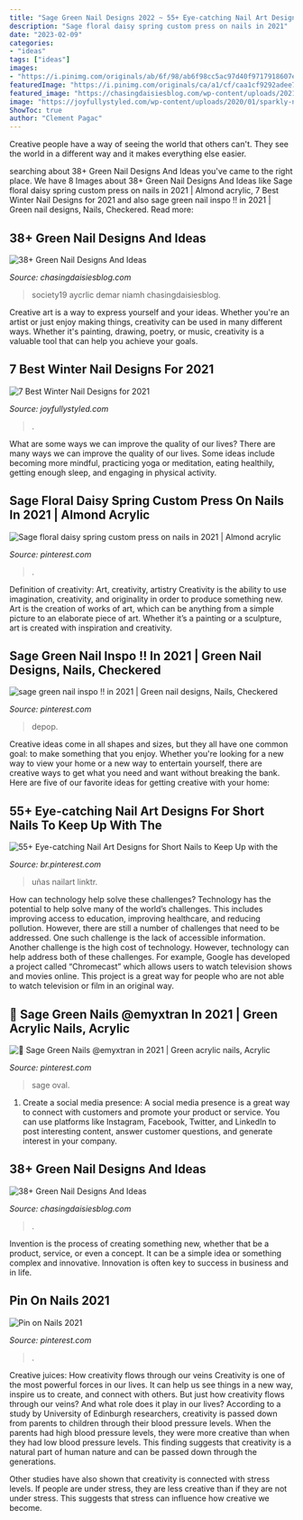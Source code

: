 ```yaml
---
title: "Sage Green Nail Designs 2022 ~ 55+ Eye-catching Nail Art Designs For Short Nails To Keep Up With The"
description: "Sage floral daisy spring custom press on nails in 2021"
date: "2023-02-09"
categories:
- "ideas"
tags: ["ideas"]
images:
- "https://i.pinimg.com/originals/ab/6f/98/ab6f98cc5ac97d40f9717918607ee19f.jpg"
featuredImage: "https://i.pinimg.com/originals/ca/a1/cf/caa1cf9292adee7e6da2b842adbeff79.jpg"
featured_image: "https://chasingdaisiesblog.com/wp-content/uploads/2021/03/25-Cute-Summer-Nail-Designs-For-You-To-Try-Society19.jpeg"
image: "https://joyfullystyled.com/wp-content/uploads/2020/01/sparkly-nails-550x1024.jpg"
ShowToc: true
author: "Clement Pagac"
---
```



Creative people have a way of seeing the world that others can't. They see the world in a different way and it makes everything else easier.

	

		
searching about 38+ Green Nail Designs And Ideas you've came to the right place. We have 8 Images about 38+ Green Nail Designs And Ideas like Sage floral daisy spring custom press on nails in 2021 | Almond acrylic, 7 Best Winter Nail Designs for 2021 and also sage green nail inspo !! in 2021 | Green nail designs, Nails, Checkered. Read more:
		
    
## 38+ Green Nail Designs And Ideas

<img loading=lazy src="https://chasingdaisiesblog.com/wp-content/uploads/2021/03/25-Cute-Summer-Nail-Designs-For-You-To-Try-Society19.jpeg" onerror="this.onerror=null;this.src='https://tse2.mm.bing.net/th?id=OIP.57tfSa66e4bb4-Dqd_DtiQHaJQ&amp;pid=15.1';" alt="38+ Green Nail Designs And Ideas">

_Source: chasingdaisiesblog.com_

>society19 aycrlic demar niamh chasingdaisiesblog. 

	

Creative art is a way to express yourself and your ideas. Whether you're an artist or just enjoy making things, creativity can be used in many different ways. Whether it's painting, drawing, poetry, or music, creativity is a valuable tool that can help you achieve your goals.

    
## 7 Best Winter Nail Designs For 2021

<img loading=lazy src="https://joyfullystyled.com/wp-content/uploads/2020/01/sparkly-nails-550x1024.jpg" onerror="this.onerror=null;this.src='https://tse1.mm.bing.net/th?id=OIP.YA_52Bor8LEskR38Chrn6AHaNy&amp;pid=15.1';" alt="7 Best Winter Nail Designs for 2021">

_Source: joyfullystyled.com_

>. 

	

What are some ways we can improve the quality of our lives?
There are many ways we can improve the quality of our lives. Some ideas include becoming more mindful, practicing yoga or meditation, eating healthily, getting enough sleep, and engaging in physical activity.

    
## Sage Floral Daisy Spring Custom Press On Nails In 2021 | Almond Acrylic

<img loading=lazy src="https://i.pinimg.com/originals/ab/6f/98/ab6f98cc5ac97d40f9717918607ee19f.jpg" onerror="this.onerror=null;this.src='https://tse3.mm.bing.net/th?id=OIP.WTmS6GYfUqc7L-tvP4TUrAHaJR&amp;pid=15.1';" alt="Sage floral daisy spring custom press on nails in 2021 | Almond acrylic">

_Source: pinterest.com_

>. 

	

Definition of creativity: Art, creativity, artistry
Creativity is the ability to use imagination, creativity, and originality in order to produce something new. Art is the creation of works of art, which can be anything from a simple picture to an elaborate piece of art. Whether it’s a painting or a sculpture, art is created with inspiration and creativity.

    
## Sage Green Nail Inspo !! In 2021 | Green Nail Designs, Nails, Checkered

<img loading=lazy src="https://i.pinimg.com/originals/ac/c9/92/acc992aa125e3faecc40634de3a58cf9.jpg" onerror="this.onerror=null;this.src='https://tse2.mm.bing.net/th?id=OIP.ZR3BfRoQtYrtXpEvndYhNAHaHa&amp;pid=15.1';" alt="sage green nail inspo !! in 2021 | Green nail designs, Nails, Checkered">

_Source: pinterest.com_

>depop. 

	

Creative ideas come in all shapes and sizes, but they all have one common goal: to make something that you enjoy. Whether you're looking for a new way to view your home or a new way to entertain yourself, there are creative ways to get what you need and want without breaking the bank. Here are five of our favorite ideas for getting creative with your home: 

    
## 55+ Eye-catching Nail Art Designs For Short Nails To Keep Up With The

<img loading=lazy src="https://i.pinimg.com/originals/ca/a1/cf/caa1cf9292adee7e6da2b842adbeff79.jpg" onerror="this.onerror=null;this.src='https://tse3.mm.bing.net/th?id=OIP.8axApRbCMSXL6wlPTj14_wHaNx&amp;pid=15.1';" alt="55+ Eye-catching Nail Art Designs for Short Nails to Keep Up with the">

_Source: br.pinterest.com_

>uñas nailart linktr. 

	

How can technology help solve these challenges?
Technology has the potential to help solve many of the world’s challenges. This includes improving access to education, improving healthcare, and reducing pollution. However, there are still a number of challenges that need to be addressed. One such challenge is the lack of accessible information. Another challenge is the high cost of technology. However, technology can help address both of these challenges. For example, Google has developed a project called “Chromecast” which allows users to watch television shows and movies online. This project is a great way for people who are not able to watch television or film in an original way.

    
## 💚 Sage Green Nails @emyxtran In 2021 | Green Acrylic Nails, Acrylic

<img loading=lazy src="https://i.pinimg.com/736x/cc/d4/49/ccd4494f689260fedeedce7a4e2805dc.jpg" onerror="this.onerror=null;this.src='https://tse4.mm.bing.net/th?id=OIP.sBySpe_vAbsTNPLSSDDSRwHaN0&amp;pid=15.1';" alt="💚 Sage Green Nails @emyxtran in 2021 | Green acrylic nails, Acrylic">

_Source: pinterest.com_

>sage oval. 

	

1. Create a social media presence: A social media presence is a great way to connect with customers and promote your product or service. You can use platforms like Instagram, Facebook, Twitter, and LinkedIn to post interesting content, answer customer questions, and generate interest in your company.

    
## 38+ Green Nail Designs And Ideas

<img loading=lazy src="https://chasingdaisiesblog.com/wp-content/uploads/2021/03/nail-512x625.jpeg" onerror="this.onerror=null;this.src='https://tse1.mm.bing.net/th?id=OIP.aF4v_-KQXboVGLaUu5mJ0QHaJC&amp;pid=15.1';" alt="38+ Green Nail Designs And Ideas">

_Source: chasingdaisiesblog.com_

>. 

	

Invention is the process of creating something new, whether that be a product, service, or even a concept. It can be a simple idea or something complex and innovative. Innovation is often key to success in business and in life.

    
## Pin On Nails 2021

<img loading=lazy src="https://i.pinimg.com/originals/e4/bc/1f/e4bc1f50207b8e1375151814f46113e7.jpg" onerror="this.onerror=null;this.src='https://tse1.mm.bing.net/th?id=OIP.B29Hgg2Zxh62-cQs7qfHOgHaQA&amp;pid=15.1';" alt="Pin on Nails 2021">

_Source: pinterest.com_

>. 

	

Creative juices: How creativity flows through our veins
Creativity is one of the most powerful forces in our lives. It can help us see things in a new way, inspire us to create, and connect with others. But just how creativity flows through our veins? And what role does it play in our lives?
According to a study by University of Edinburgh researchers, creativity is passed down from parents to children through their blood pressure levels. When the parents had high blood pressure levels, they were more creative than when they had low blood pressure levels. This finding suggests that creativity is a natural part of human nature and can be passed down through the generations.

Other studies have also shown that creativity is connected with stress levels. If people are under stress, they are less creative than if they are not under stress. This suggests that stress can influence how creative we become.

